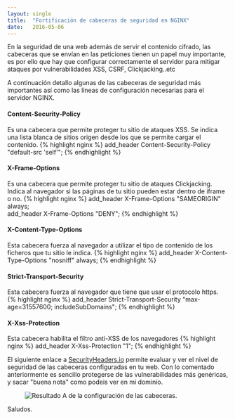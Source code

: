 ```yaml
---
layout: single 
title:  "Fortificación de cabeceras de seguridad en NGINX"
date:   2016-05-06
---
```


<p class="intro"><span class="dropcap">E</span>n la seguridad de una web además de servir el contenido cifrado, las cabeceras que se envían en las peticiones tienen un papel muy importante, es por ello que hay que configurar correctamente el servidor para mitigar ataques por vulnerabilidades XSS, CSRF, Clickjacking..etc   </p>

A continuación detallo algunas de las cabeceras de seguridad más importantes así como las líneas de configuración necesarias para el servidor NGINX.

<h4>Content-Security-Policy</h4>
Es una cabecera que permite proteger tu sitio de ataques XSS. Se indica una lista blanca de sitios origen desde los que se permite cargar el contenido.
{% highlight nginx %}
	add_header Content-Security-Policy "default-src 'self'";
{% endhighlight %}


<h4>X-Frame-Options</h4>
Es una cabecera que permite proteger tu sitio de ataques Clickjacking. Indica al navegador si las páginas de tu sitio pueden estar dentro de iframe o no.
{% highlight nginx %}
	add_header X-Frame-Options "SAMEORIGIN" always; <br/>
	add_header X-Frame-Options "DENY"; 
{% endhighlight %}

<h4>X-Content-Type-Options</h4>
Esta cabecera fuerza al navegador a utilizar el tipo de contenido de los ficheros que tu sitio le indica.
{% highlight nginx %}
	add_header X-Content-Type-Options "nosniff" always;
{% endhighlight %}

<h4>Strict-Transport-Security</h4>
Esta cabecera fuerza al navegador que tiene que usar el protocolo https.
{% highlight nginx %}
	add_header Strict-Transport-Security "max-age=31557600; includeSubDomains";
{% endhighlight %}

<h4>X-Xss-Protection</h4>
Esta cabecera habilita el filtro anti-XSS de los navegadores
{% highlight nginx %}
	add_header X-Xss-Protection "1";
{% endhighlight %}

El siguiente enlace a <a href="https://securityheaders.io">SecurityHeaders.io</a> permite evaluar y ver el nivel de seguridad de las cabeceras configuradas en tu web. Con lo comentado anteriormente es sencillo protegerse de las vulnerabilidades más genéricas, y sacar "buena nota" como podeis ver en mi dominio.

<figure>
     <img src="{{ '/assets/img/posts/resultado_security_headers_io.png' | prepend: site.baseurl }}" alt="Resultado A de la configuración de las cabeceras.">
</figure>

Saludos.
